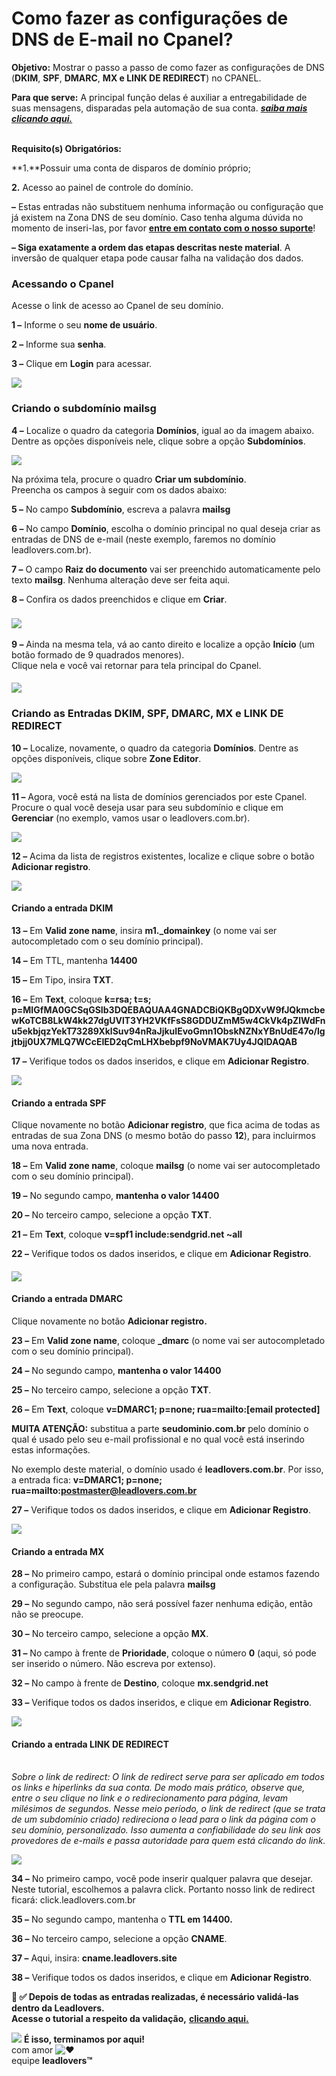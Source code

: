 # Como fazer as configurações de DNS de E-mail no Cpanel?

**Objetivo:**  Mostrar o passo a passo de como fazer as configurações de DNS (**DKIM**, **SPF**, **DMARC**, **MX e LINK DE REDIRECT**) no CPANEL.

**Para que serve:** A principal função delas é auxiliar a entregabilidade de suas mensagens, disparadas pela automação de sua conta. [_**saiba mais clicando aqui.**_](https://suporte.love/dns-de-e-mail/)

\
**Requisito(s) Obrigatórios:**

**1.**Possuir uma conta de disparos de domínio próprio;

**2.** Acesso ao painel de controle do domínio.

**–** Estas entradas não substituem nenhuma informação ou configuração que já existem na Zona DNS de seu domínio. Caso tenha alguma dúvida no momento de inseri-las, por favor [**entre em contato com o nosso suporte**](https://app.leadlovers.com/atendimento)!

**– Siga exatamente a ordem das etapas descritas neste material**. A inversão de qualquer etapa pode causar falha na validação dos dados.

### **Acessando o Cpanel**

Acesse o link de acesso ao Cpanel de seu domínio.

**1 –** Informe o seu **nome de usuário**.

**2 –** Informe sua **senha**.

**3 –** Clique em **Login** para acessar.

[![](https://legado.leadlovers.site/wp-content/uploads/2020/09/como-fazer-as-configuraes-de-dns-de-e-mail-no-cpanel\_-360030629993\_subdmaon-cpanel-1.png)](https://legado.leadlovers.site/wp-content/uploads/2020/09/como-fazer-as-configuraes-de-dns-de-e-mail-no-cpanel\_-360030629993\_subdmaon-cpanel-1.png)

### **Criando o subdomínio mailsg**

**4 –** Localize o quadro da categoria **Domínios**, igual ao da imagem abaixo.\
Dentre as opções disponíveis nele, clique sobre a opção **Subdomínios**.

[![](https://legado.leadlovers.site/wp-content/uploads/2020/09/como-fazer-as-configuraes-de-dns-de-e-mail-no-cpanel\_-360030629993\_cpanel-dns-email-1.png)](https://legado.leadlovers.site/wp-content/uploads/2020/09/como-fazer-as-configuraes-de-dns-de-e-mail-no-cpanel\_-360030629993\_cpanel-dns-email-1.png)

Na próxima tela, procure o quadro **Criar um subdomínio**.\
Preencha os campos à seguir com os dados abaixo:

**5 –** No campo **Subdomínio**, escreva a palavra **mailsg**

**6 –** No campo **Domínio**, escolha o domínio principal no qual deseja criar as entradas de DNS de e-mail (neste exemplo, faremos no domínio leadlovers.com.br).

**7 –** O campo **Raiz do documento** vai ser preenchido automaticamente pelo texto **mailsg**. Nenhuma alteração deve ser feita aqui.

**8 –** Confira os dados preenchidos e clique em **Criar**.

### [![](https://legado.leadlovers.site/wp-content/uploads/2020/09/como-fazer-as-configuraes-de-dns-de-e-mail-no-cpanel\_-360030629993\_cpanel-dns-email-2.png)](https://legado.leadlovers.site/wp-content/uploads/2020/09/como-fazer-as-configuraes-de-dns-de-e-mail-no-cpanel\_-360030629993\_cpanel-dns-email-2.png)

**9 –** Ainda na mesma tela, vá ao canto direito e localize a opção **Início** (um botão formado de 9 quadrados menores).\
Clique nela e você vai retornar para tela principal do Cpanel.

#### [![](https://legado.leadlovers.site/wp-content/uploads/2020/09/como-fazer-as-configuraes-de-dns-de-e-mail-no-cpanel\_-360030629993\_cpanel-dns-email-3.png)](https://legado.leadlovers.site/wp-content/uploads/2020/09/como-fazer-as-configuraes-de-dns-de-e-mail-no-cpanel\_-360030629993\_cpanel-dns-email-3.png)

### **Criando as Entradas DKIM, SPF, DMARC, MX e LINK DE REDIRECT**

**10 –** Localize, novamente, o quadro da categoria **Domínios**. Dentre as opções disponíveis, clique sobre **Zone Editor**.

[![](https://legado.leadlovers.site/wp-content/uploads/2020/09/como-fazer-as-configuraes-de-dns-de-e-mail-no-cpanel\_-360030629993\_cpanel-dns-email-4.png)](https://legado.leadlovers.site/wp-content/uploads/2020/09/como-fazer-as-configuraes-de-dns-de-e-mail-no-cpanel\_-360030629993\_cpanel-dns-email-4.png)

**11 –** Agora, você está na lista de domínios gerenciados por este Cpanel.\
Procure o qual você deseja usar para seu subdomínio e clique em **Gerenciar** (no exemplo, vamos usar o leadlovers.com.br).

[![](https://legado.leadlovers.site/wp-content/uploads/2020/09/como-fazer-as-configuraes-de-dns-de-e-mail-no-cpanel\_-360030629993\_cpanel-dns-email-5.png)](https://legado.leadlovers.site/wp-content/uploads/2020/09/como-fazer-as-configuraes-de-dns-de-e-mail-no-cpanel\_-360030629993\_cpanel-dns-email-5.png)

**12 –** Acima da lista de registros existentes, localize e clique sobre o botão **Adicionar registro**.

[![](https://legado.leadlovers.site/wp-content/uploads/2020/09/como-fazer-as-configuraes-de-dns-de-e-mail-no-cpanel\_-360030629993\_cpanel-dns-email-6.png)](https://legado.leadlovers.site/wp-content/uploads/2020/09/como-fazer-as-configuraes-de-dns-de-e-mail-no-cpanel\_-360030629993\_cpanel-dns-email-6.png)

#### **Criando a entrada DKIM**

**13 –** Em **Valid zone name**, insira **m1.\_domainkey** (o nome vai ser autocompletado com o seu domínio principal).

**14 –** Em TTL, mantenha **14400**

**15 –** Em Tipo, insira **TXT**.

**16 –** Em **Text**, coloque **k=rsa; t=s; p=MIGfMA0GCSqGSIb3DQEBAQUAA4GNADCBiQKBgQDXvW9fJQkmcbewKoTCB8LkW4kk27dgUVlT3YH2VKfFsS8GDDUZmM5w4CkVk4pZlWdFnu5ekbjqzYekT73289XklSuv94nRaJjkuIEvoGmn1ObskNZNxYBnUdE47o/lgjtbjj0UX7MLQ7WCcEIED2qCmLHXbebpf9NoVMAK7Uy4JQIDAQAB**

**17 –** Verifique todos os dados inseridos, e clique em **Adicionar Registro**.

[![](https://legado.leadlovers.site/wp-content/uploads/2020/09/como-fazer-as-configuraes-de-dns-de-e-mail-no-cpanel\_-360030629993\_cpanel-dns-email-7.png)](https://legado.leadlovers.site/wp-content/uploads/2020/09/como-fazer-as-configuraes-de-dns-de-e-mail-no-cpanel\_-360030629993\_cpanel-dns-email-7.png)

#### **Criando a entrada SPF**

Clique novamente no botão **Adicionar registro**, que fica acima de todas as entradas de sua Zona DNS (o mesmo botão do passo **12**), para incluirmos uma nova entrada.

**18 –** Em **Valid zone name**, coloque **mailsg** (o nome vai ser autocompletado com o seu domínio principal).

**19 –** No segundo campo, **mantenha o valor 14400**

**20 –** No terceiro campo, selecione a opção **TXT**.

**21 –** Em **Text**, coloque **v=spf1 include:sendgrid.net \~all**

**22 –** Verifique todos os dados inseridos, e clique em **Adicionar Registro**.

#### [![](https://legado.leadlovers.site/wp-content/uploads/2020/09/como-fazer-as-configuraes-de-dns-de-e-mail-no-cpanel\_-360030629993\_cpanel-dns-email-8.png)](https://legado.leadlovers.site/wp-content/uploads/2020/09/como-fazer-as-configuraes-de-dns-de-e-mail-no-cpanel\_-360030629993\_cpanel-dns-email-8.png)

#### **Criando a entrada DMARC**

Clique novamente no botão **Adicionar registro.**

**23 –** Em **Valid zone name**, coloque **\_dmarc** (o nome vai ser autocompletado com o seu domínio principal).

**24 –** No segundo campo, **mantenha o valor 14400**

**25 –** No terceiro campo, selecione a opção **TXT**.

**26 –** Em **Text**, coloque **v=DMARC1; p=none; rua=mailto:\[email protected]**

**MUITA ATENÇÃO:** substitua a parte **seudominio.com.br** pelo domínio o qual é usado pelo seu e-mail profissional e no qual você está inserindo estas informações.

No exemplo deste material, o domínio usado é **leadlovers.com.br**. Por isso, a entrada fica: **v=DMARC1; p=none; rua=mailto:postmaster@leadlovers.com.br**

**27 –** Verifique todos os dados inseridos, e clique em **Adicionar Registro**.

[![](https://legado.leadlovers.site/wp-content/uploads/2020/09/como-fazer-as-configuraes-de-dns-de-e-mail-no-cpanel\_-360030629993\_cpanel-dns-email-9.png)](https://legado.leadlovers.site/wp-content/uploads/2020/09/como-fazer-as-configuraes-de-dns-de-e-mail-no-cpanel\_-360030629993\_cpanel-dns-email-9.png)

#### **Criando a entrada MX**

**28 –** No primeiro campo, estará o domínio principal onde estamos fazendo a configuração. Substitua ele pela palavra **mailsg**&#x20;

**29 –** No segundo campo, não será possível fazer nenhuma edição, então não se preocupe.

**30 –** No terceiro campo, selecione a opção **MX**.

**31 –** No campo à frente de **Prioridade**, coloque o número **0** (aqui, só pode ser inserido o número. Não escreva por extenso).

**32 –** No campo à frente de **Destino**, coloque **mx.sendgrid.net**

**33 –** Verifique todos os dados inseridos, e clique em **Adicionar Registro**.

[![](https://legado.leadlovers.site/wp-content/uploads/2020/09/como-fazer-as-configuraes-de-dns-de-e-mail-no-cpanel\_-360030629993\_cpanel-dns-email-10.png)](https://legado.leadlovers.site/wp-content/uploads/2020/09/como-fazer-as-configuraes-de-dns-de-e-mail-no-cpanel\_-360030629993\_cpanel-dns-email-10.png)

#### **Criando a entrada LINK DE REDIRECT**

\
_Sobre o link de redirect: O link de redirect serve para ser aplicado em todos os links e hiperlinks da sua conta. De modo mais prático, observe que, entre o seu clique no link e o redirecionamento para página, levam milésimos de segundos. Nesse meio período, o link de redirect (que se trata de um subdomínio criado) redireciona o lead para o link da página com o seu domínio, personalizado. Isso aumenta a confiabilidade do seu link aos provedores de e-mails e passa autoridade para quem está clicando do link._

![](https://legado.leadlovers.site/wp-content/uploads/2016/06/1-1024x92.png)

**34 –** No primeiro campo, você pode inserir qualquer palavra que desejar. Neste tutorial, escolhemos a palavra click. Portanto nosso link de redirect ficará: click.leadlovers.com.br

**35 –** No segundo campo, mantenha o **TTL em 14400.**

**36 –** No terceiro campo, selecione a opção **CNAME**.

**37 –** Aqui, insira: **cname.leadlovers.site**

**38 –** Verifique todos os dados inseridos, e clique em **Adicionar Registro**.

**📢 ✅ Depois de todas as entradas realizadas, é necessário validá-las dentro da Leadlovers.**\
**Acesse o tutorial a respeito da validação,** [**clicando aqui.**](https://suporte.love/validando-dns-no-leadlovers/)

![](https://legado.leadlovers.site/wp-content/uploads/2020/09/1f3c1.svg) **É isso, terminamos por aqui!**\
com amor ![❤](https://legado.leadlovers.site/wp-content/uploads/2020/09/2764.svg)\
equipe **leadlovers™**
